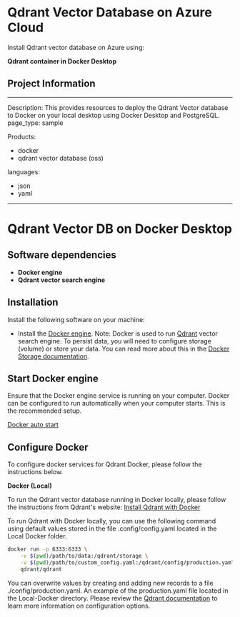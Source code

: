 # Qdrant Vector Database on Azure Cloud
Install Qdrant vector database on Azure using:

**Qdrant container in Docker Desktop**

## Project Information
---
Description: This provides resources to deploy the Qdrant Vector database to Docker on your local desktop using Docker Desktop and PostgreSQL.
page_type: sample

Products:
- docker
- qdrant vector database (oss)

languages:
- json
- yaml
---

# Qdrant Vector DB on Docker Desktop

## Software dependencies
- **Docker engine**
- **Qdrant vector search engine** 

## Installation

Install the following software on your machine:
- Install the [Docker engine](https://docs.docker.com/engine/install). 
Note: Docker is used to run [Qdrant](https://qdrant.tech) vector search engine. To persist data, you will need to configure storage (volume) or store your data. You can read more about this in the [Docker Storage documentation](https://docs.docker.com/storage/).


## Start Docker engine

Ensure that the Docker engine service is running on your computer. Docker can be configured to run automatically when your computer starts. This is the recommended setup.  

[Docker auto start](../img/docker-autostart.png)

## Configure Docker

To configure docker services for Qdrant Docker, please follow the instructions below.

**Docker (Local)**

To run the Qdrant vector database running in Docker locally, please follow the instructions from Qdrant's website: 
[Install Qdrant with Docker](https://qdrant.tech/documentation/install/#with-docker)

To run Qdrant with Docker locally, you can use the following command using  default values stored in the file .config/config.yaml located in the Local Docker folder. 

```bash
docker run -p 6333:6333 \
    -v $(pwd)/path/to/data:/qdrant/storage \
    -v $(pwd)/path/to/custom_config.yaml:/qdrant/config/production.yaml \
    qdrant/qdrant
```
You can overwrite values by creating and adding new records to a file ./config/production.yaml. An example of the production.yaml file located in the Local-Docker directory. Please review the [Qdrant documentation](https://qdrant.tech/documentation/install/#configuration) to learn more information on configuration options.


